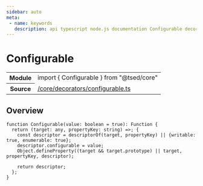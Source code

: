 ```yaml
---
sidebar: auto
meta:
 - name: keywords
   description: api typescript node.js documentation Configurable decorator
---
```

# Configurable <Badge text="Decorator" type="decorator"/>
<!-- Summary -->
<section class="symbol-info"><table class="is-full-width"><tbody><tr><th>Module</th><td><div class="lang-typescript"><span class="token keyword">import</span> { Configurable }&nbsp;<span class="token keyword">from</span>&nbsp;<span class="token string">"@tsed/core"</span></div></td></tr><tr><th>Source</th><td><a href="https://github.com/Romakita/ts-express-decorators/blob/v4.30.2/src//core/decorators/configurable.ts#L0-L0">/core/decorators/configurable.ts</a></td></tr></tbody></table></section>

<!-- Overview -->
## Overview


<pre><code class="typescript-lang ">function <span class="token function">Configurable</span><span class="token punctuation">(</span>value<span class="token punctuation">:</span> <span class="token keyword">boolean</span><span class="token punctuation"> = </span>true<span class="token punctuation">)</span><span class="token punctuation">:</span> Function <span class="token punctuation">{</span>
  return <span class="token punctuation">(</span>target<span class="token punctuation">:</span> <span class="token keyword">any</span><span class="token punctuation">,</span> propertyKey<span class="token punctuation">:</span> <span class="token keyword">string</span><span class="token punctuation">)</span> =&gt<span class="token punctuation">;</span> <span class="token punctuation">{</span>
    <span class="token keyword">const</span> descriptor<span class="token punctuation"> = </span><span class="token function">descriptorOf</span><span class="token punctuation">(</span>target<span class="token punctuation">,</span> propertyKey<span class="token punctuation">)</span> || <span class="token punctuation">{</span>writable<span class="token punctuation">:</span> true<span class="token punctuation">,</span> enumerable<span class="token punctuation">:</span> true<span class="token punctuation">}</span><span class="token punctuation">;</span>
    descriptor.configurable<span class="token punctuation"> = </span>value<span class="token punctuation">;</span>
    Object.<span class="token function">defineProperty</span><span class="token punctuation">(</span><span class="token punctuation">(</span>target && target.prototype<span class="token punctuation">)</span> || target<span class="token punctuation">,</span> propertyKey<span class="token punctuation">,</span> descriptor<span class="token punctuation">)</span><span class="token punctuation">;</span>

    return descriptor<span class="token punctuation">;</span>
  <span class="token punctuation">}</span><span class="token punctuation">;</span>
<span class="token punctuation">}</span>
</code></pre>